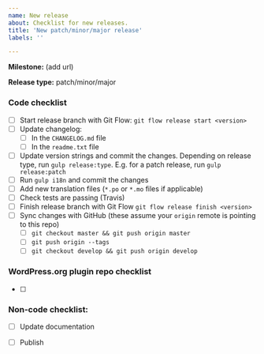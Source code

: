 ```yaml
---
name: New release
about: Checklist for new releases.
title: 'New patch/minor/major release'
labels: ''

---
```


**Milestone:** (add url)

<!-- See https://semver.org if you're not sure what type of release this is -->
**Release type:** patch/minor/major

### Code checklist

- [ ] Start release branch with Git Flow: `git flow release start <version>`
- [ ] Update changelog:
    - [ ] In the `CHANGELOG.md` file
    - [ ] In the `readme.txt` file
- [ ] Update version strings and commit the changes. Depending on release type, run `gulp release:type`. E.g. for a patch release, run `gulp release:patch`
- [ ] Run `gulp i18n` and commit the changes
- [ ] Add new translation files (`*.po` or `*.mo` files if applicable)
- [ ] Check tests are passing (Travis) 
- [ ] Finish release branch with Git Flow `git flow release finish <version>`
- [ ] Sync changes with GitHub (these assume your `origin` remote is pointing to this repo)
    - [ ] `git checkout master && git push origin master`
    - [ ] `git push origin --tags`
    - [ ] `git checkout develop && git push origin develop`
    
### WordPress.org plugin repo checklist
- [ ]

### Non-code checklist:
- [ ] Update documentation
- [ ] Publish 


